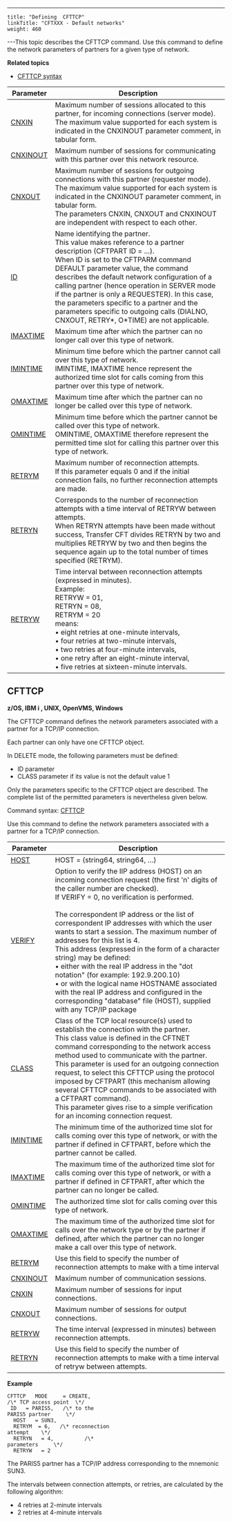 ---
    title: "Defining  CFTTCP"
    linkTitle: "CFTXXX - Default networks"
    weight: 460
---This topic describes the CFTTCP command. Use this command to define the network parameters of partners
for a given type of network.

****Related
topics****

- [CFTTCP syntax](../../../command_summary#CFTTCP)


| Parameter  | Description  |
| --- | --- |
| [CNXIN](../../../command_summary/parameter_intro/cnxin)  | Maximum number of sessions allocated to this partner, for incoming connections (server mode).<br/> The maximum value supported for each system is indicated in the CNXINOUT parameter comment, in tabular form. |
| [CNXINOUT](../../../command_summary/parameter_intro/cnxinout) | Maximum number of sessions for communicating with this partner over this network resource. |
| [CNXOUT](../../../command_summary/parameter_intro/cnxout) | Maximum number of sessions for outgoing connections with this partner (requester mode).<br/> The maximum value supported for each system is indicated in the CNXINOUT parameter comment, in tabular form.<br/> The parameters CNXIN, CNXOUT and CNXINOUT are independent with respect to each other. |
| [ID](../../../command_summary/parameter_intro/id) | Name identifying the partner.<br/> This value makes reference to a partner description (CFTPART ID = ...).<br/> When ID is set to the CFTPARM command DEFAULT parameter value, the command describes the default network configuration of a calling partner (hence operation in SERVER mode if the partner is only a REQUESTER). In this case, the parameters specific to a partner and the parameters specific to outgoing calls (DIALNO, CNXOUT, RETRY*, O*TIME) are not applicable. |
| [IMAXTIME](../../../command_summary/parameter_intro/imaxtime) | Maximum time after which the partner can no longer call over this type of network. |
| [IMINTIME]()  | Minimum time before which the partner cannot call over this type of network.<br/> IMINTIME, IMAXTIME hence represent the authorized time slot for calls coming from this partner over this type of network. |
| [OMAXTIME](../../../command_summary/parameter_intro/omaxtime) | Maximum time after which the partner can no longer be called over this type of network. |
| [OMINTIME](../../../command_summary/parameter_intro/omintime) | Minimum time before which the partner cannot be called over this type of network.<br/> OMINTIME, OMAXTIME therefore represent the permitted time slot for calling this partner over this type of network. |
| [RETRYM](../../../command_summary/parameter_intro/retrym)  | Maximum number of reconnection attempts.<br/> If this parameter equals 0 and if the initial connection fails, no further reconnection attempts are made. |
| [RETRYN](../../../command_summary/parameter_intro/retryn)  | Corresponds to the number of reconnection attempts with a time interval of RETRYW between attempts.<br/> When RETRYN attempts have been made without success, Transfer CFT divides RETRYN by two and multiplies RETRYW by two and then begins the sequence again up to the total number of times specified (RETRYM). |
| [RETRYW](../../../command_summary/parameter_intro/retryw) | Time interval between reconnection attempts (expressed in minutes).<br/> Example:<br/> RETRYW = 01,<br /> RETRYN = 08,<br /> RETRYM = 20<br/> means:<br/> • eight retries at one-minute intervals,<br/> • four retries at two-minute intervals,<br/> • two retries at four-minute intervals,<br/> • one retry after an eight-minute interval,<br/> • five retries at sixteen-minute intervals. |


<span id="CFTXXX_CFTTCP_cmd"></span>

## CFTTCP

****z/OS, IBM i , UNIX, OpenVMS,
Windows****

The CFTTCP command defines the network parameters associated with a
partner for a TCP/IP connection.

Each partner can only have one CFTTCP object.

In DELETE mode, the following parameters must be defined:

- ID parameter
- CLASS parameter
    if its value is not the default value 1

Only the parameters specific to the CFTTCP object are described. The
complete list of the permitted parameters is nevertheless given below.

<span id="TCP/IP"></span>Command syntax: [CFTTCP](../../../command_summary#CFTTCP)

Use this command to define the network parameters associated
with a partner for a TCP/IP connection.


| Parameter  | Description  |
| --- | --- |
| [HOST](../../../command_summary/parameter_intro/host) | HOST = (string64, string64, …) |
| [VERIFY](../../../command_summary/parameter_intro/verify) | Option to verify the IIP address (HOST) on an incoming connection request (the first 'n' digits of the caller number are checked).<br/> If VERIFY = 0, no verification is performed.<br/> <br/> The correspondent IP address or the list of correspondent IP addresses with which the user wants to start a session. The maximum number of addresses for this list is 4.<br/> This address (expressed in the form of a character string) may be defined:<br/> • either with the real IP address in the "dot notation" (for example: 192.9.200.10)<br/> • or with the logical name HOSTNAME associated with the real IP address and configured in the corresponding "database" file (HOST), supplied with any TCP/IP package |
| [CLASS](../../../command_summary/parameter_intro/class)  | Class of the TCP local resource(s) used to establish the connection with the partner.<br/> This class value is defined in the CFTNET command corresponding to the network access method used to communicate with the partner.<br/> This parameter is used for an outgoing connection request, to select this CFTTCP using the protocol imposed by CFTPART (this mechanism allowing several CFTTCP commands to be associated with a CFTPART command).<br/> This parameter gives rise to a simple verification for an incoming connection request. |
| [IMINTIME]()  | The minimum time of the authorized time slot for calls coming over this type of network, or with the partner if defined in CFTPART, before which the partner cannot be called. |
| [IMAXTIME](../../../command_summary/parameter_intro/imaxtime) | The maximum time of the authorized time slot for calls coming over this type of network, or with a partner if defined in CFTPART, after which the partner can no longer be called. |
| [OMINTIME](../../../command_summary/parameter_intro/omintime) | The authorized time slot for calls coming over this type of network. |
| [OMAXTIME](../../../command_summary/parameter_intro/omaxtime) | The maximum time of the authorized time slot for calls over the network type or by the partner if defined, after which the partner can no longer make a call over this type of network. |
| [RETRYM](../../../command_summary/parameter_intro/retrym)  | Use this field to specify the number of reconnection attempts to make with a time interval |
| [CNXINOUT](../../../command_summary/parameter_intro/cnxinout) | Maximum number of communication sessions. |
| [CNXIN](../../../command_summary/parameter_intro/cnxin)  | Maximum number of sessions for input connections. |
| [CNXOUT](../../../command_summary/parameter_intro/cnxout)  | Maximum number of sessions for output connections. |
| [RETRYW](../../../command_summary/parameter_intro/retryw)  | The time interval (expressed in minutes) between reconnection attempts. |
| [RETRYN](../../../command_summary/parameter_intro/retryn)  | Use this field to specify the number of reconnection attempts to make with a time interval of retryw between attempts. |


****Example****

```
CFTTCP   MODE     = CREATE, 
/\* TCP access point  \*/
 ID   = PARIS5,   /\* to the
PARIS5 partner     \*/
  HOST   = SUN3,
  RETRYM  = 6,   /\* reconnection
attempt    \*/
  RETRYN   = 4,          /\*
parameters     \*/
  RETRYW   = 2
```

The PARIS5 partner has a TCP/IP address corresponding to
the mnemonic SUN3.

The intervals between connection attempts, or retries,
are calculated by the following algorithm:

- 4 retries
    at 2-minute intervals
- 2 retries
    at 4-minute intervals
